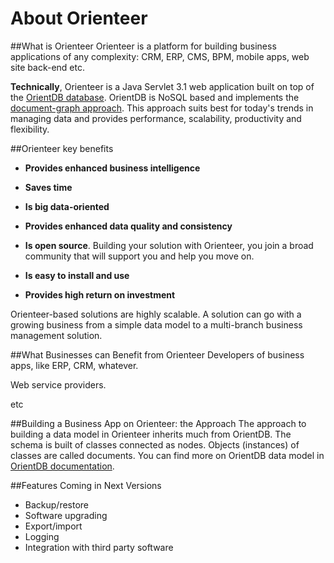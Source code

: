 # About Orienteer

##What is Orienteer
Orienteer is a platform for building business applications of any complexity: CRM, ERP, CMS, BPM, mobile apps, web site back-end etc. 

**Technically**, Orienteer is a Java Servlet 3.1 web application built on top of the [OrientDB database](http://orientdb.com/). OrientDB is NoSQL based and implements the [document-graph approach](http://orientdb.com/docs/last/Tutorial-Introduction-to-the-NoSQL-world.html). This approach suits best for today's trends in managing data and provides performance, scalability, productivity and flexibility.

##Orienteer key benefits

* **Provides enhanced business intelligence**

* **Saves time**

* **Is big data-oriented**

* **Provides enhanced data quality and consistency**

* **Is open source**. Building your solution with Orienteer, you join a broad community that will support you and help you move on.

* **Is easy to install and use**

* **Provides high return on investment**

Orienteer-based solutions are highly scalable. A solution can go with a growing business from a simple data model to a multi-branch business management solution.

##What Businesses can Benefit from Orienteer
Developers of business apps, like ERP, CRM, whatever.

Web service providers.



etc

##Building a Business App on Orienteer: the Approach
The approach to building a data model in Orienteer inherits much from OrientDB. The schema is built of classes connected as nodes. Objects (instances) of classes are called documents. You can find more on OrientDB data model in [OrientDB documentation](http://orientdb.com/docs/last/).

##Features Coming in Next Versions

* Backup/restore
* Software upgrading
* Export/import
* Logging
* Integration with third party software
